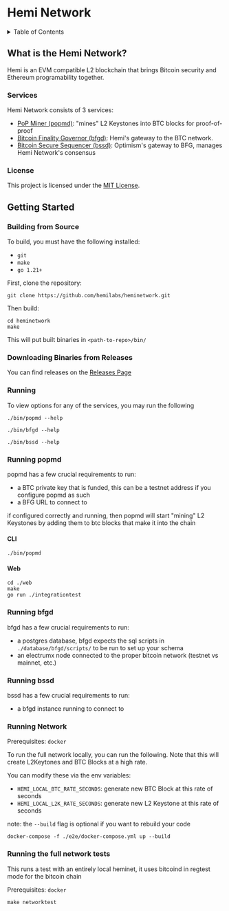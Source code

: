 # Hemi Network

<details>
  <summary>Table of Contents</summary>

* [What is the Hemi Network?](#what-is-the-hemi-network)
  * [Services](#services)
  * [License](#license)
* [Getting Started](#getting-started)
  * [Building from Source](#building-from-source)
  * [Downloading Binaries from Releases](#downloading-binaries-from-releases)
  * [Running](#running)
  * [Running popmd](#running-popmd)
    * [CLI](#cli)
    * [Web](#web)
  * [Running bfgd](#running-bfgd)
  * [Running bssd](#running-bssd)

</details>

## What is the Hemi Network?

Hemi is an EVM compatible L2 blockchain that brings Bitcoin security and Ethereum programability together.

### Services

Hemi Network consists of 3 services:

* [PoP Miner (popmd)](service/popm): "mines" L2 Keystones into BTC blocks for proof-of-proof
* [Bitcoin Finality Governor (bfgd)](service/bfg): Hemi's gateway to the BTC network.
* [Bitcoin Secure Sequencer (bssd)](service/bss): Optimism's gateway to BFG, manages Hemi Network's consensus

### License

This project is licensed under the [MIT License](LICENSE).

## Getting Started

### Building from Source

To build, you must have the following installed:

* `git`
* `make`
* `go 1.21+`

First, clone the repository:

```shell
git clone https://github.com/hemilabs/heminetwork.git
```

Then build:

```shell
cd heminetwork
make
```

This will put built binaries in `<path-to-repo>/bin/`

### Downloading Binaries from Releases

You can find releases on the [Releases Page](https://github.com/hemilabs/heminetwork/releases)

### Running

To view options for any of the services, you may run the following

```shell
./bin/popmd --help
```

```shell
./bin/bfgd --help
```

```shell
./bin/bssd --help
```

### Running popmd

popmd has a few crucial requirements to run:

* a BTC private key that is funded, this can be a testnet address if you configure popmd as such
* a BFG URL to connect to

if configured correctly and running, then popmd will start "mining" L2 Keystones by adding them to btc blocks that make
it into the chain

#### CLI

```shell
./bin/popmd
```

#### Web

```shell
cd ./web
make
go run ./integrationtest
```

### Running bfgd

bfgd has a few crucial requirements to run:

* a postgres database, bfgd expects the sql scripts in `./database/bfgd/scripts/` to be run to set up your schema
* an electrumx node connected to the proper bitcoin network (testnet vs mainnet, etc.)

### Running bssd

bssd has a few crucial requirements to run:

* a bfgd instance running to connect to

### Running Network

Prerequisites: `docker`

To run the full network locally, you can run the following.  Note that this will create
L2Keytones and BTC Blocks at a high rate.  

You can modify these via the env variables:
* `HEMI_LOCAL_BTC_RATE_SECONDS`: generate new BTC Block at this rate of seconds
* `HEMI_LOCAL_L2K_RATE_SECONDS`: generate new L2 Keystone at this rate of seconds

note: the `--build` flag is optional if you want to rebuild your code

```
docker-compose -f ./e2e/docker-compose.yml up --build
```



### Running the full network tests

This runs a test with an entirely local heminet, it uses bitcoind in regtest
mode for the bitcoin chain

Prerequisites: `docker`

```
make networktest
```
